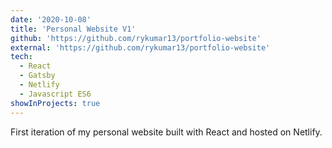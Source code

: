 ```yaml
---
date: '2020-10-08'
title: 'Personal Website V1'
github: 'https://github.com/rykumar13/portfolio-website'
external: 'https://github.com/rykumar13/portfolio-website'
tech:
  - React
  - Gatsby
  - Netlify
  - Javascript ES6
showInProjects: true
---
```


First iteration of my personal website built with React and hosted on Netlify.
